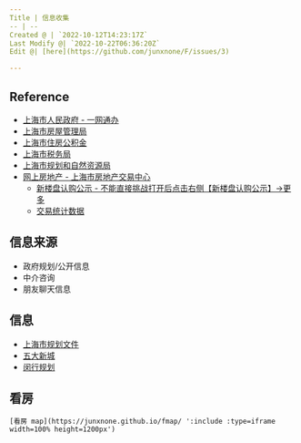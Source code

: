 ```yaml
---
Title | 信息收集
-- | --
Created @ | `2022-10-12T14:23:17Z`
Last Modify @| `2022-10-22T06:36:20Z`
Edit @| [here](https://github.com/junxnone/F/issues/3)

---
```

## Reference

- [上海市人民政府 -  一网通办](https://www.shanghai.gov.cn/)
- [上海市房屋管理局](http://fgj.sh.gov.cn/)
- [上海市住房公积金](https://www.shgjj.com/)
- [上海市税务局](http://shanghai.chinatax.gov.cn/)
- [上海市规划和自然资源局](https://ghzyj.sh.gov.cn/)
- [网上房地产 - 上海市房地产交易中心](http://www.fangdi.com.cn/index.html)
  - [新楼盘认购公示 - 不能直接挑战打开后点击右侧【新楼盘认购公示】->更多](http://www.fangdi.com.cn/new_house/new_house_jjswlpgs.html)
  - [交易统计数据](http://www.fangdi.com.cn/trade/trade.html)


## 信息来源

- 政府规划/公开信息
- 中介咨询
- 朋友聊天信息

## 信息

- [上海市规划文件](/上海市规划文件)
- [五大新城](/五大新城)
- [闵行规划](/闵行规划)

## 看房

```
[看房 map](https://junxnone.github.io/fmap/ ':include :type=iframe width=100% height=1200px')
```
